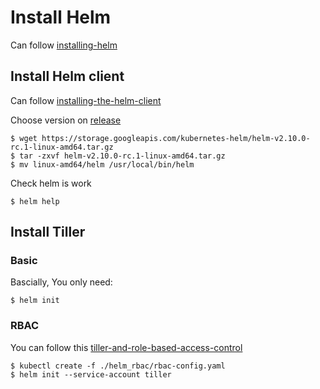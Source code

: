 # Install Helm

Can follow [installing-helm][1]

## Install Helm client

Can follow [installing-the-helm-client][2]

Choose version on [release][3]

```shell
$ wget https://storage.googleapis.com/kubernetes-helm/helm-v2.10.0-rc.1-linux-amd64.tar.gz
$ tar -zxvf helm-v2.10.0-rc.1-linux-amd64.tar.gz
$ mv linux-amd64/helm /usr/local/bin/helm
```

Check helm is work

```shell
$ helm help
```

## Install Tiller

### Basic
Bascially, You only need:
```shell
$ helm init
```

### RBAC
You can follow this [tiller-and-role-based-access-control][4]
```shell
$ kubectl create -f ./helm_rbac/rbac-config.yaml
$ helm init --service-account tiller
```

[1]: https://docs.helm.sh/using_helm/#installing-helm
[2]: https://docs.helm.sh/using_helm/#installing-the-helm-client
[3]: https://github.com/helm/helm/releases
[4]: https://github.com/helm/helm/blob/master/docs/rbac.md#tiller-and-role-based-access-control